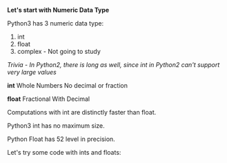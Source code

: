 **Let's start with Numeric Data Type**

Python3 has 3 numeric data type:
1. int
2. float
3. complex - Not going to study

*Trivia - In Python2, there is long as well, since int in Python2 can't support very large values*

**int**
Whole Numbers
No decimal or fraction

**float**
Fractional
With Decimal

Computations with int are distinctly faster than float.

Python3 int has no maximum size.

Python Float has 52 level in precision.

Let's try some code with ints and floats:


